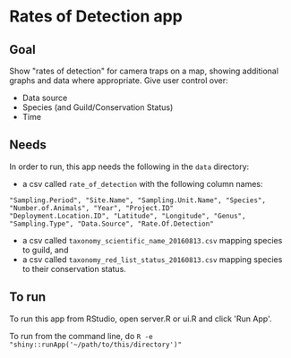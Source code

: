 # Rates of Detection app

## Goal
Show "rates of detection" for camera traps on a map, showing additional graphs and data where appropriate. Give user control over:
- Data source
- Species (and Guild/Conservation Status)
- Time 

## Needs
In order to run, this app needs the following in the `data` directory:
- a csv called `rate_of_detection` with the following column names:

```"Sampling.Period", "Site.Name", "Sampling.Unit.Name", "Species", "Number.of.Animals", "Year", "Project.ID"             "Deployment.Location.ID", "Latitude", "Longitude", "Genus", "Sampling.Type", "Data.Source", "Rate.Of.Detection"```

- a csv called `taxonomy_scientific_name_20160813.csv` mapping species to guild, and
- a csv called `taxonomy_red_list_status_20160813.csv` mapping species to their conservation status.

## To run
To run this app from RStudio, open server.R or ui.R and click 'Run App'. 

To run from the command line, do ```R -e "shiny::runApp('~/path/to/this/directory')"```
